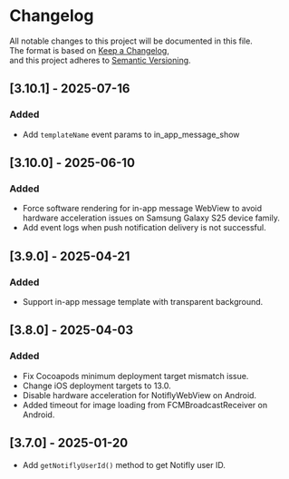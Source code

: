 # Changelog

All notable changes to this project will be documented in this file.  
The format is based on [Keep a Changelog](https://keepachangelog.com/en/1.1.0/),  
and this project adheres to [Semantic Versioning](https://semver.org/spec/v2.0.0.html).

## [3.10.1] - 2025-07-16

### Added
- Add `templateName` event params to in_app_message_show

## [3.10.0] - 2025-06-10

### Added

- Force software rendering for in-app message WebView to avoid hardware acceleration issues on Samsung Galaxy S25 device family.
- Add event logs when push notification delivery is not successful.

## [3.9.0] - 2025-04-21

### Added

- Support in-app message template with transparent background.

## [3.8.0] - 2025-04-03

### Added

- Fix Cocoapods minimum deployment target mismatch issue.
- Change iOS deployment targets to 13.0.
- Disable hardware acceleration for NotiflyWebView on Android.
- Added timeout for image loading from FCMBroadcastReceiver on Android.

## [3.7.0] - 2025-01-20

- Add `getNotiflyUserId()` method to get Notifly user ID.
